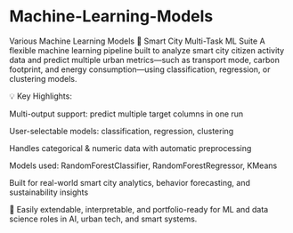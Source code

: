 # Machine-Learning-Models
Various Machine Learning Models
🚀 Smart City Multi-Task ML Suite
A flexible machine learning pipeline built to analyze smart city citizen activity data and predict multiple urban metrics—such as transport mode, carbon footprint, and energy consumption—using classification, regression, or clustering models.

💡 Key Highlights:

Multi-output support: predict multiple target columns in one run

User-selectable models: classification, regression, clustering

Handles categorical & numeric data with automatic preprocessing

Models used: RandomForestClassifier, RandomForestRegressor, KMeans

Built for real-world smart city analytics, behavior forecasting, and sustainability insights

🔧 Easily extendable, interpretable, and portfolio-ready for ML and data science roles in AI, urban tech, and smart systems.

